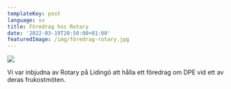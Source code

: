 ```yaml
---
templateKey: post
language: sv
title: Föredrag hos Rotary
date: '2022-03-19T20:50:00+01:00'
featuredImage: /img/föredrag-rotary.jpg
---
```

![](/img/föredrag-rotary.jpg)

Vi var inbjudna av Rotary på Lidingö att hålla ett föredrag om DPE vid ett av deras frukostmöten.
